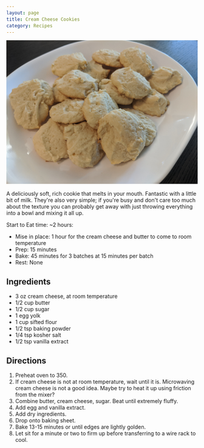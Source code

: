 ```yaml
---
layout: page
title: Cream Cheese Cookies
category: Recipes
---
```


![A picture of the cookies](/assets/images/cream_cheese_cookies.jpg?raw=true)

A deliciously soft, rich cookie that melts in your mouth. Fantastic
with a little bit of milk. They're also very simple; if you're busy
and don't care too much about the texture you can probably get away
with just throwing everything into a bowl and mixing it all up.

Start to Eat time: ~2 hours:
- Mise in place: 1 hour for the cream cheese and butter to come to
  room temperature
- Prep: 15 minutes
- Bake: 45 minutes for 3 batches at 15 minutes per batch
- Rest: None

## Ingredients
- 3 oz cream cheese, at room temperature
- 1/2 cup butter
- 1/2 cup sugar
- 1 egg yolk
- 1 cup sifted flour
- 1/2 tsp baking powder
- 1/4 tsp kosher salt
- 1/2 tsp vanilla extract


## Directions
1. Preheat oven to 350.
1. If cream cheese is not at room temperature, wait until it
   is. Microwaving cream cheese is not a good idea. Maybe try to heat
   it up using friction from the mixer?
1. Combine butter, cream cheese, sugar. Beat until extremely fluffy.
1. Add egg and vanilla extract.
1. Add dry ingredients.
1. Drop onto baking sheet.
1. Bake 13-15 minutes or until edges are lightly golden.
1. Let sit for a minute or two to firm up before transferring to a
   wire rack to cool.
